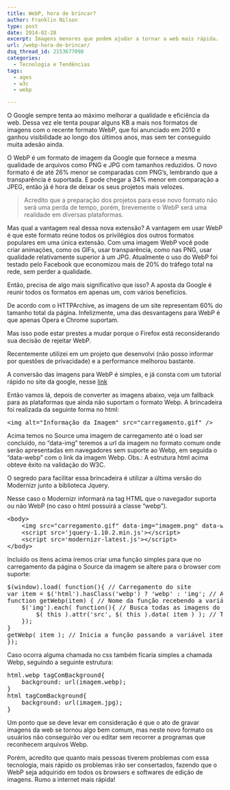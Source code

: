 ```yaml
---
title: WebP, hora de brincar?
author: Franklin Nilson
type: post
date: 2014-02-28
excerpt: Imagens menores que podem ajudar a tornar a web mais rápida.
url: /webp-hora-de-brincar/
dsq_thread_id: 2153677098
categories:
  - Tecnologia e Tendências
tags:
  - ages
  - w3c
  - webp

---
```

O Google sempre tenta ao máximo melhorar a qualidade e eficiência da web. Dessa vez ele tenta poupar alguns KB a mais nos formatos de imagens com o recente formato WebP, que foi anunciado em 2010 e ganhou visibilidade ao longo dos últimos anos, mas sem ter conseguido muita adesão ainda.

O WebP é um formato de imagem da Google que fornece a mesma qualidade de arquivos como PNG e JPG com tamanhos reduzidos. O novo formato é de até 26% menor se comparadas com PNG&#8217;s, lembrando que a transparência é suportada. E pode chegar a 34% menor em comparação a JPEG, então já é hora de deixar os seus projetos mais velozes.

> Acredito que a preparação dos projetos para esse novo formato não será uma perda de tempo, porém, brevemente o WebP será uma realidade em diversas plataformas.

Mas qual a vantagem real dessa nova extensão? A vantagem em usar WebP é que este formato reúne todos os privilégios dos outros formatos populares em uma única extensão. Com uma imagem WebP você pode criar animações, como os GIFs, usar transparência, como nas PNG, usar qualidade relativamente superior à um JPG. Atualmente o uso do WebP foi testado pelo Facebook que economizou mais de 20% do tráfego total na rede, sem perder a qualidade.

Então, precisa de algo mais significativo que isso? A aposta da Google é reunir todos os formatos em apenas um, com vários benefícios.

De acordo com o HTTPArchive, as imagens de um site representam 60% do tamanho total da página. Infelizmente, uma das desvantagens para WebP é que apenas Opera e Chrome suportam.
  
Mas isso pode estar prestes a mudar porque o Firefox está reconsiderando sua decisão de rejeitar WebP. 

Recentemente utilizei em um projeto que desenvolvi (não posso informar por questões de privacidade) e a performance melhorou bastante.

A conversão das imagens para WebP é simples, e já consta com um tutorial rápido no site da google, nesse  [link][1]

Então vamos lá, depois de converter as imagens abaixo, veja um fallback para as plataformas que ainda não suportam o formato Webp. A brincadeira foi realizada da seguinte forma no html:

<pre class="lang-html">&lt;img alt="Informação da Imagem" src="carregamento.gif" /&gt;</pre>

Acima temos no Source uma imagem de carregamento até o load ser concluído, no &#8220;data-img&#8221; teremos a url da imagem no formato comum onde serão apresentadas em navegadores sem suporte ao Webp, em seguida o &#8220;data-webp&#8221; com o link da imagem Webp. Obs.: A estrutura html acima obteve êxito na validação do W3C.

O segredo para facilitar essa brincadeira é utilizar a última versão do Modernizr junto a biblioteca Jquery.
  
Nesse caso o Modernizr informará na tag HTML que o navegador suporta ou não WebP (no caso o html possuirá a classe &#8220;webp&#8221;).

<pre class="lang-html">&lt;body&gt;
	&lt;img src="carregamento.gif" data-img="imagem.png" data-webp="imagem.webp" alt="Informação da Imagem" /&gt;
	&lt;script src='jquery-1.10.2.min.js'&gt;&lt;/script&gt;
	&lt;script src='modernizr-latest.js'&gt;&lt;/script&gt;
&lt;/body&gt;
</pre>

Incluído os itens acima iremos criar uma função simples para que no carregamento da página o Source da imagem se altere para o browser com suporte:

<pre class="lang-javascript">$(window).load( function(){ // Carregamento do site
var item = $('html').hasClass('webp') ? 'webp' : 'img'; // Atribui o valor a variável item
function getWebp(item) { // Nome da função recebendo a variável item
	$('img').each( function(){ // Busca todas as imagens do site
		$( this ).attr('src', $( this ).data( item ) ); // Trocará o Source da imagem
	});
}
getWebp( item ); // Inicia a função passando a variável item como o parâmetro 
});
</pre>

Caso ocorra alguma chamada no css também ficaria simples a chamada Webp, seguindo a seguinte estrutura:

<pre class="lang-css">html.webp tagComBackground{
	background: url(imagem.webp);
}
html tagComBackground{
	background: url(imagem.jpg);
}</pre>

Um ponto que se deve levar em consideração é que o ato de gravar imagens da web se tornou algo bem comum, mas neste novo formato os usuários não conseguirão ver ou editar sem recorrer a programas que reconhecem arquivos Webp.

Porém, acredito que quanto mais pessoas tiverem problemas com essa tecnologia, mais rápido os problemas irão ser consertados, fazendo que o WebP seja adquirido em todos os browsers e softwares de edição de imagens. Rumo a internet mais rápida!

 [1]: https://developers.google.com/speed/webp/docs/precompiled?hl=pt-BR